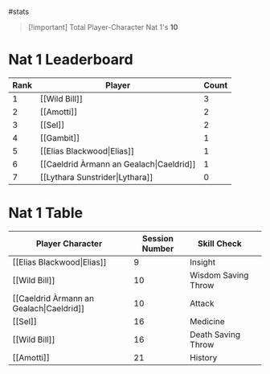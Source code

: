 #stats

> [!important] Total Player-Character Nat 1's
> **10**

# Nat 1 Leaderboard

| Rank | Player                                   | Count |
| ---- | ---------------------------------------- | ----- |
| 1    | [[Wild Bill]]                            | $3$   |
| 2    | [[Amotti]]                               | $2$   |
| 3    | [[Sel]]                                  | $2$   |
| 4    | [[Gambit]]                               | $1$   |
| 5    | [[Elias Blackwood\|Elias]]               | $1$   |
| 6    | [[Caeldrid Àrmann an Gealach\|Caeldrid]] | $1$   |
| 7    | [[Lythara Sunstrider\|Lythara]]          | $0$   |

# Nat 1 Table

| Player Character                         | Session Number | Skill Check         |     |
| ---------------------------------------- | -------------- | ------------------- | --- |
| [[Elias Blackwood\|Elias]]               | 9              | Insight             |     |
| [[Wild Bill]]                            | 10             | Wisdom Saving Throw |     |
| [[Caeldrid Àrmann an Gealach\|Caeldrid]] | 10             | Attack              |     |
| [[Sel]]                                  | 16             | Medicine            |     |
| [[Wild Bill]]                            | 16             | Death Saving Throw  |     |
| [[Amotti]]                               | 21             | History             |     |
